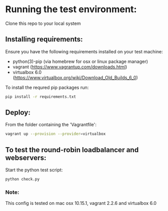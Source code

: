 # Running the test environment:
Clone this repo to your local system

## Installing requirements:

Ensure you have the following requirements installed on your test machine:
  - python(3)-pip   (via homebrew for osx or linux package manager)
  - vagrant         (https://www.vagrantup.com/downloads.html)
  - virtualbox 6.0  (https://www.virtualbox.org/wiki/Download_Old_Builds_6_0)

To install the requred pip packages run:
```bash
pip install -r requirements.txt
```

## Deploy:

From the folder containing the 'Vagrantfile':
```bash
vagrant up --provision --provider=virtualbox
```

## To test the round-robin loadbalancer and webservers:

Start the python test script:
```bash
python check.py
```

### Note:
This config is tested on mac osx 10.15.1, vagrant 2.2.6 and virtualbox 6.0
